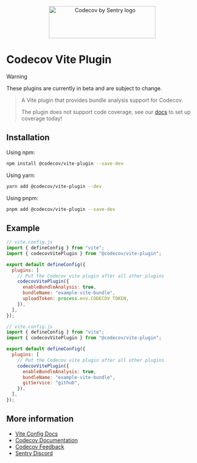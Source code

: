 <p align="center">
  <a href="https://about.codecov.io" target="_blank">
    <img src="https://about.codecov.io/wp-content/themes/codecov/assets/brand/sentry-cobranding/logos/codecov-by-sentry-logo.svg" alt="Codecov by Sentry logo" width="280" height="84">
  </a>
</p>

# Codecov Vite Plugin

> [!WARNING]  
> These plugins are currently in beta and are subject to change.

> A Vite plugin that provides bundle analysis support for Codecov.
>
> The plugin does not support code coverage, see our [docs](https://docs.codecov.com/docs/quick-start) to set up coverage today!

## Installation

Using npm:

```bash
npm install @codecov/vite-plugin --save-dev
```

Using yarn:

```bash
yarn add @codecov/vite-plugin --dev
```

Using pnpm:

```bash
pnpm add @codecov/vite-plugin --save-dev
```

## Example

```js
// vite.config.js
import { defineConfig } from "vite";
import { codecovVitePlugin } from "@codecov/vite-plugin";

export default defineConfig({
  plugins: [
    // Put the Codecov vite plugin after all other plugins
    codecovVitePlugin({
      enableBundleAnalysis: true,
      bundleName: "example-vite-bundle",
      uploadToken: process.env.CODECOV_TOKEN,
    }),
  ],
});
```

```js
// vite.config.js
import { defineConfig } from "vite";
import { codecovVitePlugin } from "@codecov/vite-plugin";

export default defineConfig({
  plugins: [
    // Put the Codecov vite plugin after all other plugins
    codecovVitePlugin({
      enableBundleAnalysis: true,
      bundleName: "example-vite-bundle",
      gitService: "github",
    }),
  ],
});
```

## More information

- [Vite Config Docs](https://codecov.github.io/codecov-javascript-bundler-plugins/modules/_codecov_vite_plugin.html)
- [Codecov Documentation](https://docs.codecov.com/docs)
- [Codecov Feedback](https://github.com/codecov/feedback/discussions)
- [Sentry Discord](https://discord.gg/Ww9hbqr)
